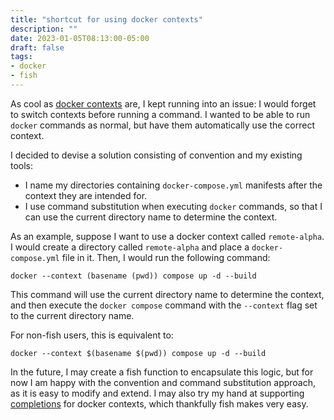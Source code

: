```yaml
---
title: "shortcut for using docker contexts"
description: ""
date: 2023-01-05T08:13:00-05:00
draft: false
tags:
- docker
- fish
---
```


As cool as [docker contexts](/posts/remote-docker-daemon-pt-2) are, I kept running into an issue: I would forget to switch contexts before running a command. I wanted to be able to run `docker` commands as normal, but have them automatically use the correct context.

I decided to devise a solution consisting of convention and my existing tools:
* I name my directories containing `docker-compose.yml` manifests after the context they are intended for.
* I use command substitution when executing `docker` commands, so that I can use the current directory name to determine the context.

As an example, suppose I want to use a docker context called `remote-alpha`. I would create a directory called `remote-alpha` and place a `docker-compose.yml` file in it. Then, I would run the following command:

```shell
docker --context (basename (pwd)) compose up -d --build
```

This command will use the current directory name to determine the context, and then execute the `docker compose` command with the `--context` flag set to the current directory name.

For non-fish users, this is equivalent to:

```shell
docker --context $(basename $(pwd)) compose up -d --build
```

In the future, I may create a fish function to encapsulate this logic, but for now I am happy with the convention and command substitution approach, as it is easy to modify and extend. I may also try my hand at supporting [completions](https://fishshell.com/docs/current/completions.html) for docker contexts, which thankfully fish makes very easy. 
